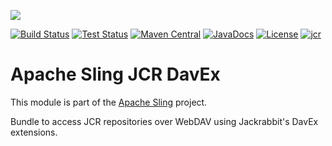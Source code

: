 [<img src="https://sling.apache.org/res/logos/sling.png"/>](https://sling.apache.org)

 [![Build Status](https://builds.apache.org/buildStatus/icon?job=Sling/sling-org-apache-sling-jcr-davex/master)](https://builds.apache.org/job/Sling/job/sling-org-apache-sling-jcr-davex/job/master) [![Test Status](https://img.shields.io/jenkins/t/https/builds.apache.org/job/Sling/job/sling-org-apache-sling-jcr-davex/job/master.svg)](https://builds.apache.org/job/Sling/job/sling-org-apache-sling-jcr-davex/job/master/test_results_analyzer/) [![Maven Central](https://maven-badges.herokuapp.com/maven-central/org.apache.sling/org.apache.sling.jcr.davex/badge.svg)](https://search.maven.org/#search%7Cga%7C1%7Cg%3A%22org.apache.sling%22%20a%3A%22org.apache.sling.jcr.davex%22) [![JavaDocs](https://www.javadoc.io/badge/org.apache.sling/org.apache.sling.jcr.davex.svg)](https://www.javadoc.io/doc/org.apache.sling/org.apache.sling.jcr.davex) [![License](https://img.shields.io/badge/License-Apache%202.0-blue.svg)](https://www.apache.org/licenses/LICENSE-2.0) [![jcr](https://sling.apache.org/badges/group-jcr.svg)](https://github.com/apache/sling-aggregator/blob/master/docs/groups/jcr.md)

# Apache Sling JCR DavEx

This module is part of the [Apache Sling](https://sling.apache.org) project.

Bundle to access JCR repositories over WebDAV using Jackrabbit's DavEx extensions.
